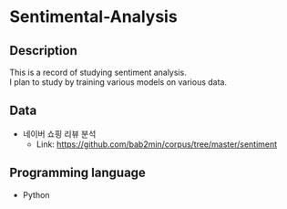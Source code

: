 # Sentimental-Analysis
## Description
This is a record of studying sentiment analysis. <br>
I plan to study by training various models on various data.
## Data
- 네이버 쇼핑 리뷰 분석
  - Link: https://github.com/bab2min/corpus/tree/master/sentiment
## Programming language
- Python
